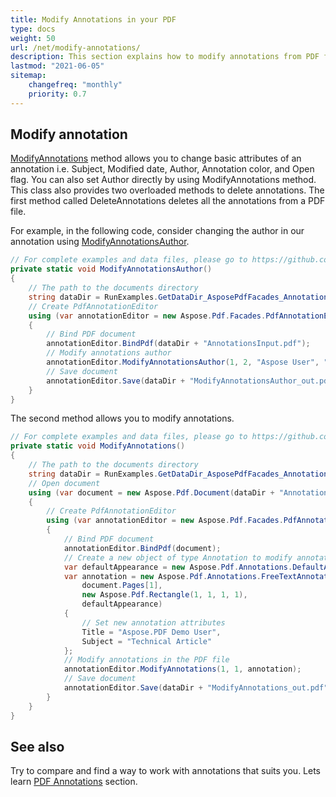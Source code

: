 ```yaml
---
title: Modify Annotations in your PDF 
type: docs
weight: 50
url: /net/modify-annotations/
description: This section explains how to modify annotations from PDF file to XFDF with Aspose.PDF Facades.
lastmod: "2021-06-05"
sitemap:
    changefreq: "monthly"
    priority: 0.7
---
```

<script type="application/ld+json">
{
    "@context": "https://schema.org",
    "@type": "TechArticle",
    "headline": "Modify Annotations in your PDF",
    "alternativeHeadline": "Enhance Your PDF Annotations with New Modifications",
    "abstract": "The Modify Annotations feature allows users to easily edit key attributes of annotations in PDF files using Aspose.PDF Facades. This functionality includes changing the subject, author, color, and more, along with options to delete annotations by type, streamlining the PDF annotation management process. Optimize your PDF workflow by leveraging these powerful annotation modification capabilities",
    "author": {
        "@type": "Person",
        "name": "Anastasiia Holub",
        "givenName": "Anastasiia",
        "familyName": "Holub",
        "url": "https://www.linkedin.com/in/anastasiia-holub-750430225/"
    },
    "genre": "pdf document generation",
    "wordcount": "290",
    "proficiencyLevel": "Beginner",
    "publisher": {
        "@type": "Organization",
        "name": "Aspose.PDF for .NET",
        "url": "https://products.aspose.com/pdf",
        "logo": "https://www.aspose.cloud/templates/aspose/img/products/pdf/aspose_pdf-for-net.svg",
        "alternateName": "Aspose",
        "sameAs": [
            "https://facebook.com/aspose.pdf/",
            "https://twitter.com/asposepdf",
            "https://www.youtube.com/channel/UCmV9sEg_QWYPi6BJJs7ELOg/featured",
            "https://www.linkedin.com/company/aspose",
            "https://stackoverflow.com/questions/tagged/aspose",
            "https://aspose.quora.com/",
            "https://aspose.github.io/"
        ],
        "contactPoint": [
            {
                "@type": "ContactPoint",
                "telephone": "+1 903 306 1676",
                "contactType": "sales",
                "areaServed": "US",
                "availableLanguage": "en"
            },
            {
                "@type": "ContactPoint",
                "telephone": "+44 141 628 8900",
                "contactType": "sales",
                "areaServed": "GB",
                "availableLanguage": "en"
            },
            {
                "@type": "ContactPoint",
                "telephone": "+61 2 8006 6987",
                "contactType": "sales",
                "areaServed": "AU",
                "availableLanguage": "en"
            }
        ]
    },
    "url": "/net/modify-annotations/",
    "mainEntityOfPage": {
        "@type": "WebPage",
        "@id": "/net/modify-annotations/"
    },
    "dateModified": "2024-11-25",
    "description": "Aspose.PDF can perform not only simple and easy tasks but also cope with more complex goals. Check the next section for advanced users and developers."
}
</script>

## Modify annotation

[ModifyAnnotations](https://reference.aspose.com/pdf/net/aspose.pdf.facades/pdfannotationeditor/methods/modifyannotations) method allows you to change basic attributes of an annotation i.e. Subject, Modified date, Author, Annotation color, and Open flag. You can also set Author directly by using ModifyAnnotations method. This class also provides two overloaded methods to delete annotations. The first method called DeleteAnnotations deletes all the annotations from a PDF file.  

For example, in the following code, consider changing the author in our annotation using [ModifyAnnotationsAuthor](https://reference.aspose.com/pdf/net/aspose.pdf.facades/pdfannotationeditor/methods/modifyannotationsauthor).

```csharp
// For complete examples and data files, please go to https://github.com/aspose-pdf/Aspose.PDF-for-.NET
private static void ModifyAnnotationsAuthor()
{
    // The path to the documents directory
    string dataDir = RunExamples.GetDataDir_AsposePdfFacades_Annotations();
    // Create PdfAnnotationEditor
    using (var annotationEditor = new Aspose.Pdf.Facades.PdfAnnotationEditor())
    {
        // Bind PDF document
        annotationEditor.BindPdf(dataDir + "AnnotationsInput.pdf");
        // Modify annotations author
        annotationEditor.ModifyAnnotationsAuthor(1, 2, "Aspose User", "Aspose.PDF user");
        // Save document
        annotationEditor.Save(dataDir + "ModifyAnnotationsAuthor_out.pdf");
    }
}
```

The second method allows you to modify annotations.

```csharp
// For complete examples and data files, please go to https://github.com/aspose-pdf/Aspose.PDF-for-.NET
private static void ModifyAnnotations()
{
    // The path to the documents directory
    string dataDir = RunExamples.GetDataDir_AsposePdfFacades_Annotations();
    // Open document
    using (var document = new Aspose.Pdf.Document(dataDir + "AnnotationsInput.pdf"))
    {
        // Create PdfAnnotationEditor
        using (var annotationEditor = new Aspose.Pdf.Facades.PdfAnnotationEditor())
        {
            // Bind PDF document
            annotationEditor.BindPdf(document);
            // Create a new object of type Annotation to modify annotation attributes
            var defaultAppearance = new Aspose.Pdf.Annotations.DefaultAppearance();
            var annotation = new Aspose.Pdf.Annotations.FreeTextAnnotation(
                document.Pages[1],
                new Aspose.Pdf.Rectangle(1, 1, 1, 1),
                defaultAppearance)
            {
                // Set new annotation attributes
                Title = "Aspose.PDF Demo User",
                Subject = "Technical Article"
            };
            // Modify annotations in the PDF file
            annotationEditor.ModifyAnnotations(1, 1, annotation);
            // Save document
            annotationEditor.Save(dataDir + "ModifyAnnotations_out.pdf");
        }
    }
}
```

## See also

Try to compare and find a way to work with annotations that suits you. Lets learn [PDF Annotations](/pdf/net/annotations/) section.